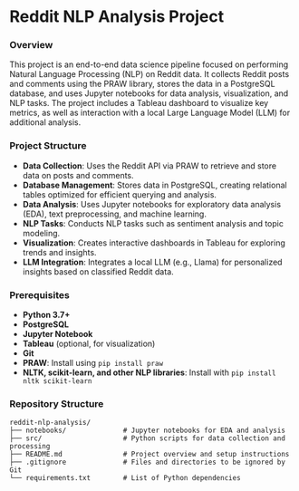 # Reddit NLP Analysis Project

### Overview
This project is an end-to-end data science pipeline focused on performing Natural Language Processing (NLP) on Reddit data. It collects Reddit posts and comments using the PRAW library, stores the data in a PostgreSQL database, and uses Jupyter notebooks for data analysis, visualization, and NLP tasks. The project includes a Tableau dashboard to visualize key metrics, as well as interaction with a local Large Language Model (LLM) for additional analysis.

### Project Structure
- **Data Collection**: Uses the Reddit API via PRAW to retrieve and store data on posts and comments.
- **Database Management**: Stores data in PostgreSQL, creating relational tables optimized for efficient querying and analysis.
- **Data Analysis**: Uses Jupyter notebooks for exploratory data analysis (EDA), text preprocessing, and machine learning.
- **NLP Tasks**: Conducts NLP tasks such as sentiment analysis and topic modeling.
- **Visualization**: Creates interactive dashboards in Tableau for exploring trends and insights.
- **LLM Integration**: Integrates a local LLM (e.g., Llama) for personalized insights based on classified Reddit data.

### Prerequisites
- **Python 3.7+**
- **PostgreSQL**
- **Jupyter Notebook**
- **Tableau** (optional, for visualization)
- **Git**
- **PRAW**: Install using `pip install praw`
- **NLTK, scikit-learn, and other NLP libraries**: Install with `pip install nltk scikit-learn`

### Repository Structure
```plaintext
reddit-nlp-analysis/
├── notebooks/              # Jupyter notebooks for EDA and analysis
├── src/                    # Python scripts for data collection and processing
├── README.md               # Project overview and setup instructions
├── .gitignore              # Files and directories to be ignored by Git
└── requirements.txt        # List of Python dependencies

